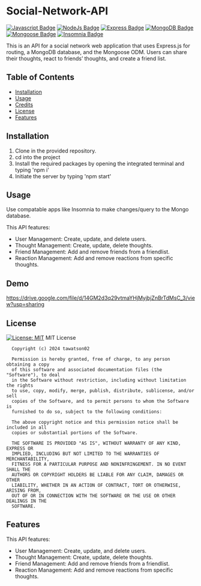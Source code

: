 # Social-Network-API
[![Javascript Badge](https://img.shields.io/badge/JavaScript-F7DF1E?logo=javascript&logoColor=000&style=for-the-badge)]() [![NodeJs Badge](https://img.shields.io/badge/NodeJs-339933?logo=node.js&logoColor=FFF&style=for-the-badge)]() [![Express Badge](https://img.shields.io/badge/Express-000000?logo=express&logoColor=FFF&style=for-the-badge)]() [![MongoDB Badge](https://img.shields.io/badge/MongoDB-47A248?logo=mongodb&logoColor=FFF&style=for-the-badge)]() [![Mongoose Badge](https://img.shields.io/badge/Mongoose-880000?logo=mongoose&logoColor=FFF&style=for-the-badge)]() [![Insomnia Badge](https://img.shields.io/badge/Insomnia-4000BF?logo=insomnia&logoColor=FFF&style=for-the-badge)]()

This is an API for a social network web application that uses Express.js for routing, a MongoDB database, and the Mongoose ODM. Users can share their thoughts, react to friends’ thoughts, and create a friend list. 


## Table of Contents 


- [Installation](#installation)
- [Usage](#usage)
- [Credits](#credits)
- [License](#license)
- [Features](#features)

## Installation
1. Clone in the provided repository.
2. cd into the project
3. Install the required packages by opening the integrated terminal and typing 'npm i'
4. Initiate the server by typing 'npm start'


## Usage

Use compatable apps like Insomnia to make changes/query to the Mongo database. 

This API features: 
- User Management: Create, update, and delete users.
- Thought Management: Create, update, delete thoughts.
- Friend Management: Add and remove friends from a friendlist.
- Reaction Management: Add and remove reactions from specific thoughts.

## Demo
 https://drive.google.com/file/d/14GM2d3q29vtmaYHjMyjbjZnBrTdMsC_3/view?usp=sharing


## License
 [![License: MIT](https://img.shields.io/badge/License-MIT-yellow.svg)](https://opensource.org/licenses/MIT)
  MIT License

      Copyright (c) 2024 tawatson02
      
      Permission is hereby granted, free of charge, to any person obtaining a copy
      of this software and associated documentation files (the "Software"), to deal
      in the Software without restriction, including without limitation the rights
      to use, copy, modify, merge, publish, distribute, sublicense, and/or sell
      copies of the Software, and to permit persons to whom the Software is
      furnished to do so, subject to the following conditions:
      
      The above copyright notice and this permission notice shall be included in all
      copies or substantial portions of the Software.
      
      THE SOFTWARE IS PROVIDED "AS IS", WITHOUT WARRANTY OF ANY KIND, EXPRESS OR
      IMPLIED, INCLUDING BUT NOT LIMITED TO THE WARRANTIES OF MERCHANTABILITY,
      FITNESS FOR A PARTICULAR PURPOSE AND NONINFRINGEMENT. IN NO EVENT SHALL THE
      AUTHORS OR COPYRIGHT HOLDERS BE LIABLE FOR ANY CLAIM, DAMAGES OR OTHER
      LIABILITY, WHETHER IN AN ACTION OF CONTRACT, TORT OR OTHERWISE, ARISING FROM,
      OUT OF OR IN CONNECTION WITH THE SOFTWARE OR THE USE OR OTHER DEALINGS IN THE
      SOFTWARE.
      



## Features

This API features: 
- User Management: Create, update, and delete users.
- Thought Management: Create, update, delete thoughts.
- Friend Management: Add and remove friends from a friendlist.
- Reaction Management: Add and remove reactions from specific thoughts.

